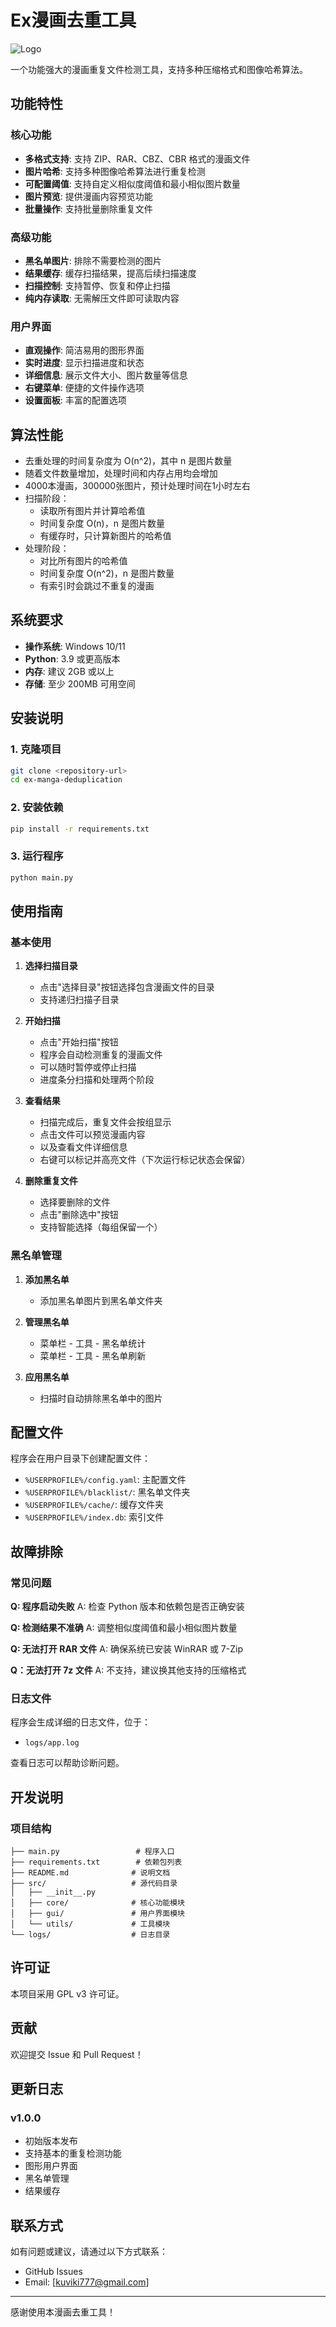 # Ex漫画去重工具

![Logo](resources/logo.png)

一个功能强大的漫画重复文件检测工具，支持多种压缩格式和图像哈希算法。

## 功能特性

### 核心功能
- **多格式支持**: 支持 ZIP、RAR、CBZ、CBR 格式的漫画文件
- **图片哈希**: 支持多种图像哈希算法进行重复检测
- **可配置阈值**: 支持自定义相似度阈值和最小相似图片数量
- **图片预览**: 提供漫画内容预览功能
- **批量操作**: 支持批量删除重复文件

### 高级功能
- **黑名单图片**: 排除不需要检测的图片
- **结果缓存**: 缓存扫描结果，提高后续扫描速度
- **扫描控制**: 支持暂停、恢复和停止扫描
- **纯内存读取**: 无需解压文件即可读取内容

### 用户界面
- **直观操作**: 简洁易用的图形界面
- **实时进度**: 显示扫描进度和状态
- **详细信息**: 展示文件大小、图片数量等信息
- **右键菜单**: 便捷的文件操作选项
- **设置面板**: 丰富的配置选项

## 算法性能

- 去重处理的时间复杂度为 O(n^2)，其中 n 是图片数量
- 随着文件数量增加，处理时间和内存占用均会增加
- 4000本漫画，300000张图片，预计处理时间在1小时左右
- 扫描阶段：
  - 读取所有图片并计算哈希值
  - 时间复杂度 O(n)，n 是图片数量
  - 有缓存时，只计算新图片的哈希值
- 处理阶段：
  - 对比所有图片的哈希值
  - 时间复杂度 O(n^2)，n 是图片数量
  - 有索引时会跳过不重复的漫画

## 系统要求

- **操作系统**: Windows 10/11
- **Python**: 3.9 或更高版本
- **内存**: 建议 2GB 或以上
- **存储**: 至少 200MB 可用空间

## 安装说明

### 1. 克隆项目
```bash
git clone <repository-url>
cd ex-manga-deduplication
```

### 2. 安装依赖
```bash
pip install -r requirements.txt
```

### 3. 运行程序
```bash
python main.py
```

## 使用指南

### 基本使用

1. **选择扫描目录**
   - 点击"选择目录"按钮选择包含漫画文件的目录
   - 支持递归扫描子目录

2. **开始扫描**
   - 点击"开始扫描"按钮
   - 程序会自动检测重复的漫画文件
   - 可以随时暂停或停止扫描
   - 进度条分扫描和处理两个阶段

3. **查看结果**
   - 扫描完成后，重复文件会按组显示
   - 点击文件可以预览漫画内容
   - 以及查看文件详细信息
   - 右键可以标记并高亮文件（下次运行标记状态会保留）

4. **删除重复文件**
   - 选择要删除的文件
   - 点击"删除选中"按钮
   - 支持智能选择（每组保留一个）

### 黑名单管理

1. **添加黑名单**
   - 添加黑名单图片到黑名单文件夹

2. **管理黑名单**
   - 菜单栏 - 工具 - 黑名单统计
   - 菜单栏 - 工具 - 黑名单刷新

3. **应用黑名单**
   - 扫描时自动排除黑名单中的图片

## 配置文件

程序会在用户目录下创建配置文件：
- `%USERPROFILE%/config.yaml`: 主配置文件
- `%USERPROFILE%/blacklist/`: 黑名单文件夹
- `%USERPROFILE%/cache/`: 缓存文件夹
- `%USERPROFILE%/index.db`: 索引文件

## 故障排除

### 常见问题

**Q: 程序启动失败**
A: 检查 Python 版本和依赖包是否正确安装

**Q: 检测结果不准确**
A: 调整相似度阈值和最小相似图片数量

**Q: 无法打开 RAR 文件**
A: 确保系统已安装 WinRAR 或 7-Zip

**Q：无法打开 7z 文件**
A: 不支持，建议换其他支持的压缩格式

### 日志文件

程序会生成详细的日志文件，位于：
- `logs/app.log`

查看日志可以帮助诊断问题。

## 开发说明

### 项目结构
```
├── main.py                 # 程序入口
├── requirements.txt        # 依赖包列表
├── README.md              # 说明文档
├── src/                   # 源代码目录
│   ├── __init__.py
│   ├── core/              # 核心功能模块
│   ├── gui/               # 用户界面模块
│   └── utils/             # 工具模块
└── logs/                  # 日志目录
```

## 许可证

本项目采用 GPL v3 许可证。

## 贡献

欢迎提交 Issue 和 Pull Request！

## 更新日志

### v1.0.0
- 初始版本发布
- 支持基本的重复检测功能
- 图形用户界面
- 黑名单管理
- 结果缓存

## 联系方式

如有问题或建议，请通过以下方式联系：
- GitHub Issues
- Email: [kuviki777@gmail.com]

---

感谢使用本漫画去重工具！